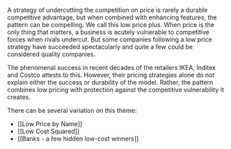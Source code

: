 A strategy of undercutting the competition on price is rarely a durable competitive advantage, but when combined with enhancing features, the pattern can be compelling. We call this low price plus. When price is the only thing that matters, a business is acutely vulnerable to competitive forces when rivals undercut. But some companies following a low price strategy have succeeded spectacularly and quite a few could be considered quality companies. 

The phenomenal success in recent decades of the retailers IKEA, Inditex and Costco attests to this. However, their pricing strategies alone do not explain either the success or durability of the model. Rather, the pattern combines low pricing with protection against the competitive vulnerability it creates.

There can be several variation on this theme:

- [[Low Price by Name]]
- [[Low Cost Squared]]
- [[Banks - a few hidden low-cost winners]]

